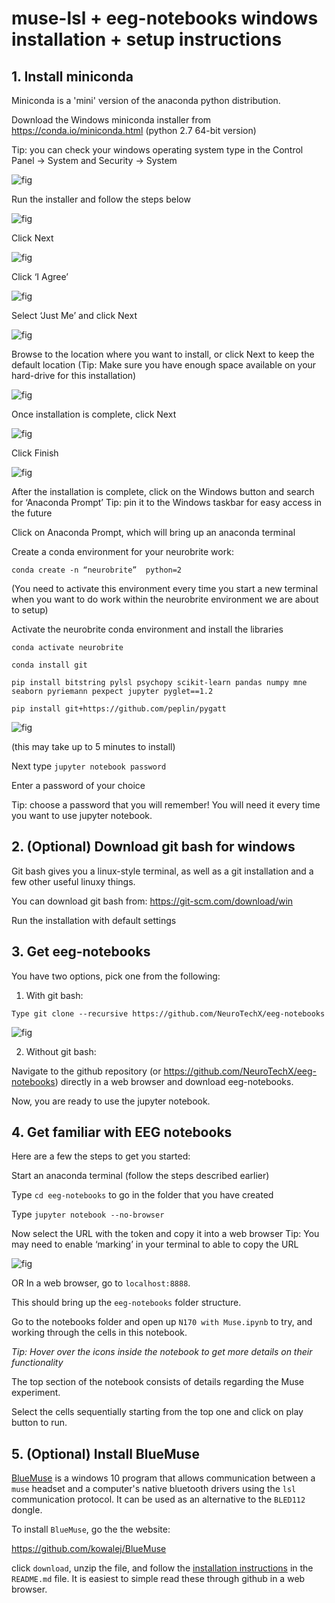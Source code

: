 # muse-lsl + eeg-notebooks windows installation + setup instructions


## 1. Install miniconda

Miniconda is a 'mini' version of the anaconda python distribution.

Download the Windows miniconda installer from https://conda.io/miniconda.html (python 2.7 64-bit version)

Tip: you can check your windows operating system type in the Control Panel → System and Security → System

![fig](figs/miniconda_install_fig.png)



Run the installer and follow the steps below


![fig](/doc/figs/miniconda_run_install_fig_1.png)


Click Next

![fig](/doc/figs/miniconda_run_install_fig_2.png)

Click ‘I Agree’ 

![fig](/doc/figs/miniconda_run_install_fig_3.png)


Select ‘Just Me’ and click Next

![fig](/doc/figs/miniconda_run_install_fig_4.png)

Browse to the location where you want to install, or click Next to keep the default location (Tip: Make sure you have enough space available on your hard-drive for this installation) 

![fig](/doc/figs/miniconda_run_install_fig_5.png)

Once installation is complete, click Next

![fig](/doc/figs/miniconda_run_install_fig_6.png)

Click Finish

![fig](/doc/figs/miniconda_run_install_fig_7.png)




After the installation is complete, click on the Windows button and search for ‘Anaconda Prompt’ 
Tip: pin it to the Windows taskbar for easy access in the future

Click on Anaconda Prompt, which will bring up an anaconda terminal 

Create a conda environment for your neurobrite work:


`conda create -n “neurobrite”  python=2`

(You need to activate this environment every time you start a new terminal when you want to do work within the neurobrite environment we are about to setup)  

Activate the neurobrite conda environment and install the libraries

`conda activate neurobrite`

`conda install git` 

`pip install bitstring pylsl psychopy scikit-learn pandas numpy mne seaborn
pyriemann pexpect jupyter pyglet==1.2`

`pip install git+https://github.com/peplin/pygatt`

![fig](/doc/figs/miniconda_run_install_fig_8.png)



(this may take up to 5 minutes to install)

Next type `jupyter notebook password`

Enter a password of your choice

Tip: choose a password that you will remember! You will need it every time you want to use jupyter notebook.



## 2. (Optional) Download git bash for windows

Git bash gives you a linux-style terminal, as well as a git installation and a few other useful linuxy things.

You can download git bash from: https://git-scm.com/download/win

Run the installation with default settings



## 3. Get eeg-notebooks

You have two options, pick one from the following:

1) With git bash:

`Type git clone --recursive https://github.com/NeuroTechX/eeg-notebooks`

![fig](/doc/figs/install_gitbash.png)


2) Without git bash:

Navigate to the github repository (or https://github.com/NeuroTechX/eeg-notebooks) directly in a web browser and download eeg-notebooks.

Now, you are ready to use the jupyter notebook.



## 4. Get familiar with EEG notebooks

Here are a few  the steps to get you started:

Start an anaconda terminal (follow the steps described earlier)

Type  `cd eeg-notebooks` to go in the folder that you have created

Type `jupyter notebook --no-browser`

Now select the URL with the token and copy it into a web browser 
Tip: You may need to enable ‘marking’ in your terminal to able to copy the URL

![fig](/doc/figs/mark_conda_terminal.png)


OR In a web browser, go to `localhost:8888`.

This should bring up the `eeg-notebooks` folder structure.

Go to the notebooks folder and open up `N170 with Muse.ipynb` to try, and working through the cells in this notebook.

*Tip: Hover over the icons inside the notebook to get more details on their functionality*

The top section of the notebook consists of details regarding the Muse experiment.

Select the cells sequentially starting from the top one and click on play button to run.


  
## 5. (Optional) Install BlueMuse

[BlueMuse](https://github.com/kowalej/BlueMuse) is a windows 10 program that allows communication between a `muse` headset and a computer's native bluetooth drivers using the `lsl` communication protocol. It can be used as an alternative to the `BLED112` dongle. 

To install `BlueMuse`, go the the website:

https://github.com/kowalej/BlueMuse

click `download`, unzip the file, and follow the [installation instructions](https://github.com/kowalej/BlueMuse#installation) in the `README.md` file. It is easiest to simple read these through github in a web browser. 











